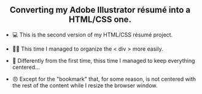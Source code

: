<div align="center">
</div>  
  

## <div align="center">Converting my Adobe Illustrator résumé into a HTML/CSS one. </div>  
  

- 💻 This is the second version of my HTML/CSS résumé project.   
  

- 👨‍💻 This time I managed to organize the < div > more easily.   
  

- 🔳 Differently from the first time, thiss time I managed to keep everything centered...  
  

- 😠 Except for the "bookmark" that, for some reason, is not centered with the rest of the content while  I resize the browser window.   
  

<br/>  
